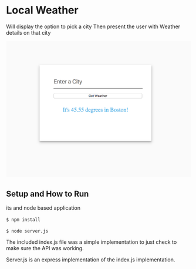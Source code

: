 # Local Weather
Will display the option to pick a city 
Then present the user with Weather details on that city 
<p align="center"><img src="https://github.com/JosephMeli/local_weather/blob/master/media/local-weather-screenshot.png"></p>

## Setup and How to Run
its and node  based application

``` $ npm install ```

``` $ node server.js ```

The included index.js file was a simple implementation to just check to make sure the API was working.

Server.js is an express implementation of the index.js implementation.

  
